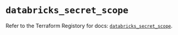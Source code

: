 # `databricks_secret_scope`

Refer to the Terraform Registory for docs: [`databricks_secret_scope`](https://registry.terraform.io/providers/databricks/databricks/1.17.0/docs/resources/secret_scope).
